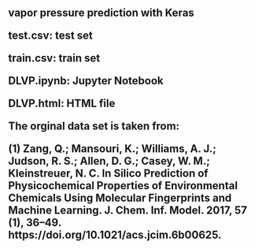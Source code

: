 <h2>vapor pressure prediction with Keras</p>

<p>test.csv: test set</p>
<p>train.csv: train set</p>
<p>DLVP.ipynb: Jupyter Notebook</p>
<p>DLVP.html: HTML file</p>

<p>The orginal data set is taken from:</p>
<p>(1) Zang, Q.; Mansouri, K.; Williams, A. J.; Judson, R. S.; Allen, D. G.; Casey, W. M.; Kleinstreuer, N. C. In Silico Prediction of Physicochemical Properties of Environmental Chemicals Using Molecular Fingerprints and Machine Learning. J. Chem. Inf. Model. 2017, 57 (1), 36–49. https://doi.org/10.1021/acs.jcim.6b00625.</p>

